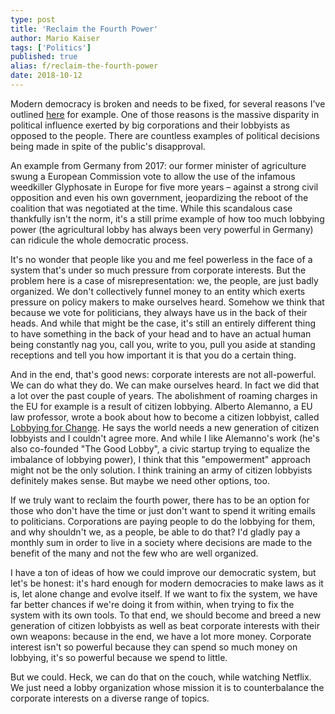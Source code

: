 ```yaml
---
type: post
title: 'Reclaim the Fourth Power'
author: Mario Kaiser
tags: ['Politics']
published: true
alias: f/reclaim-the-fourth-power
date: 2018-10-12
---
```


Modern democracy is broken and needs to be fixed, for several reasons I've outlined [here](f/updates-are-available-for-your-system.html) for example. One of those reasons is the massive disparity in political influence exerted by big corporations and their lobbyists as opposed to the people. There are countless examples of political decisions being made in spite of the public's disapproval.

An example from Germany from 2017: our former minister of agriculture swung a European Commission vote to allow the use of the infamous weedkiller Glyphosate in Europe for five more years – against a strong civil opposition and even his own government, jeopardizing the reboot of the coalition that was negotiated at the time. While this scandalous case thankfully isn't the norm, it's a still prime example of how too much lobbying power (the agricultural lobby has always been very powerful in Germany) can ridicule the whole democratic process.

It's no wonder that people like you and me feel powerless in the face of a system that's under so much pressure from corporate interests. But the problem here is a case of misrepresentation: we, the people, are just badly organized. We don't collectively funnel money to an entity which exerts pressure on policy makers to make ourselves heard. Somehow we think that because we vote for politicians, they always have us in the back of their heads. And while that might be the case, it's still an entirely different thing to have something in the back of your head and to have an actual human being constantly nag you, call you, write to you, pull you aside at standing receptions and tell you how important it is that you do a certain thing.

And in the end, that's good news: corporate interests are not all-powerful. We can do what they do. We can make ourselves heard. In fact we did that a lot over the past couple of years. The abolishment of roaming charges in the EU for example is a result of citizen lobbying. Alberto Alemanno, a EU law professor, wrote a book about how to become a citizen lobbyist, called [Lobbying for Change](http://www.amazon.de/dp/1785782851/ref=nosim?tag=frgmnts-21). He says the world needs a new generation of citizen lobbyists and I couldn't agree more. And while I like Alemanno's work (he's also co-founded "The Good Lobby", a civic startup trying to equalize the imbalance of lobbying power), I think that this "empowerment" approach might not be the only solution. I think training an army of citizen lobbyists definitely makes sense. But maybe we need other options, too.

If we truly want to reclaim the fourth power, there has to be an option for those who don't have the time or just don't want to spend it writing emails to politicians. Corporations are paying people to do the lobbying for them, and why shouldn't we, as a people, be able to do that? I'd gladly pay a monthly sum in order to live in a society where decisions are made to the benefit of the many and not the few who are well organized.

I have a ton of ideas of how we could improve our democratic system, but let's be honest: it's hard enough for modern democracies to make laws as it is, let alone change and evolve itself. If we want to fix the system, we have far better chances if we're doing it from within, when trying to fix the system with its own tools. To that end, we should become and breed a new generation of citizen lobbyists as well as beat corporate interests with their own weapons: because in the end, we have a lot more money. Corporate interest isn't so powerful because they can spend so much money on lobbying, it's so powerful because we spend to little.

But we could. Heck, we can do that on the couch, while watching Netflix. We just need a lobby organization whose mission it is to counterbalance the corporate interests on a diverse range of topics.
